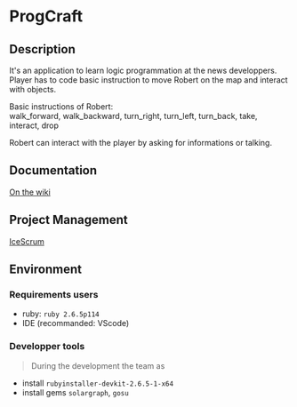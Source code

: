
# ProgCraft
## Description

It's an application to learn logic programmation at the news developpers.  
Player has to code basic instruction to move Robert on the map and interact with objects.  

Basic instructions of Robert:  
walk_forward, walk_backward, turn_right, turn_left, turn_back, take, interact, drop  

Robert can interact with the player by asking for informations or talking.

## Documentation
[On the wiki](https://github.com/Crepe-Party/ProgCraft/wiki)

## Project Management
[IceScrum](https://cloud.icescrum.com/p/MAW21XXG1/#/project)

## Environment
### Requirements users
* ruby: `ruby 2.6.5p114`
* IDE (recommanded: VScode)

### Developper tools
> During the development the team as 
* install `rubyinstaller-devkit-2.6.5-1-x64`
* install gems `solargraph`, `gosu`
